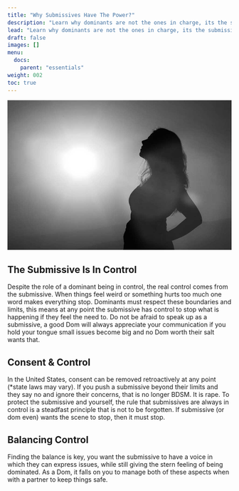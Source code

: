 ```yaml
---
title: "Why Submissives Have The Power?"
description: "Learn why dominants are not the ones in charge, its the submissive that has the true power in BDSM dynamics."
lead: "Learn why dominants are not the ones in charge, its the submissive that has the true power in BDSM dynamics."
draft: false
images: []
menu:
  docs:
    parent: "essentials"
weight: 002
toc: true
---
```


![Image](women-1898499_960_720.jpg)

## The Submissive Is In Control

Despite the role of a dominant being in control, the real control comes from the submissive. When things feel weird or something hurts too much one word makes everything stop. Dominants must respect these boundaries and limits, this means at any point the submissive has control to stop what is happening if they feel the need to. Do not be afraid to speak up as a submissive, a good Dom will always appreciate your communication if you hold your tongue small issues become big and no Dom worth their salt wants that.

## Consent & Control

In the United States, consent can be removed retroactively at any point (*state laws may vary). If you push a submissive beyond their limits and they say no and ignore their concerns, that is no longer BDSM. It is rape. To protect the submissive and yourself, the rule that submissives are always in control is a steadfast principle that is not to be forgotten. If submissive (or dom even) wants the scene to stop, then it must stop.

## Balancing Control

Finding the balance is key, you want the submissive to have a voice in which they can express issues, while still giving the stern feeling of being dominated. As a Dom, it falls on you to manage both of these aspects when with a partner to keep things safe.
